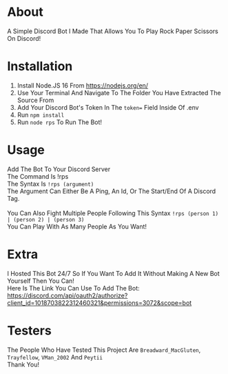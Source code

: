 # About
A Simple Discord Bot I Made That Allows You To Play Rock Paper Scissors On Discord!

# Installation
1. Install Node.JS 16 From https://nodejs.org/en/
2. Use Your Terminal And Navigate To The Folder You Have Extracted The Source From
3. Add Your Discord Bot's Token In The `token=` Field Inside Of .env
4. Run `npm install`
5. Run `node rps` To Run The Bot!

# Usage
Add The Bot To Your Discord Server \
The Command Is !rps \
The Syntax Is `!rps (argument)` \
The Argument Can Either Be A Ping, An Id, Or The Start/End Of A Discord Tag. \
 \
You Can Also Fight Multiple People Following This Syntax `!rps (person 1) | (person 2) | (person 3)` \
You Can Play With As Many People As You Want!

# Extra
I Hosted This Bot 24/7 So If You Want To Add It Without Making A New Bot Yourself Then You Can! \
Here Is The Link You Can Use To Add The Bot: \
https://discord.com/api/oauth2/authorize?client_id=1018703822312460321&permissions=3072&scope=bot

# Testers
The People Who Have Tested This Project Are `Breadward_MacGluten`, `Trayfellow`, `VMan_2002` And `Peytii` \
Thank You!
